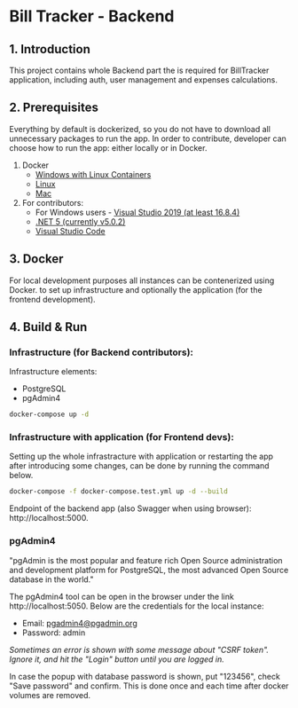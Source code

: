 # Bill Tracker - Backend

## 1. Introduction
This project contains whole Backend part the is required for BillTracker application, including auth, user management and expenses calculations.

## 2. Prerequisites
Everything by default is dockerized, so you do not have to download all unnecessary packages to run the app. In order to contribute, developer can choose how to 
run the app: either locally or in Docker.

1. Docker
    - [Windows with Linux Containers](https://docs.docker.com/docker-for-windows/install/)
    - [Linux](https://docs.docker.com/engine/install/ubuntu/)
    - [Mac](https://docs.docker.com/docker-for-mac/install/)
2. For contributors:
    - For Windows users - [Visual Studio 2019 (at least 16.8.4)](https://visualstudio.microsoft.com/pl/vs/)
    - [.NET 5 (currently v5.0.2)](https://dotnet.microsoft.com/download/dotnet/5.0)
    - [Visual Studio Code](https://code.visualstudio.com/)

## 3. Docker
For local development purposes all instances can be contenerized using Docker. to set up infrastructure and optionally the application (for the frontend development).

## 4. Build & Run

### Infrastructure (for Backend contributors):

Infrastructure elements:
- PostgreSQL
- pgAdmin4

```bash
docker-compose up -d
```


### Infrastructure with application (for Frontend devs):
Setting up the whole infrastracture with application or restarting the app after introducing some changes, can be done by running the command below.

```bash
docker-compose -f docker-compose.test.yml up -d --build
```

Endpoint of the backend app (also Swagger when using browser): http://localhost:5000.

### pgAdmin4
"pgAdmin is the most popular and feature rich Open Source administration and development platform for PostgreSQL, the most advanced Open Source database in the world."

The pgAdmin4 tool can be open in the browser under the link http://localhost:5050. Below are the credentials for the local instance:
- Email: pgadmin4@pgadmin.org
- Password: admin

_Sometimes an error is shown with some message about "CSRF token". Ignore it, and hit the "Login" button until you are logged in._

In case the popup with database password is shown, put "123456", check "Save password" and confirm. This is done once and each time after docker volumes are removed.
